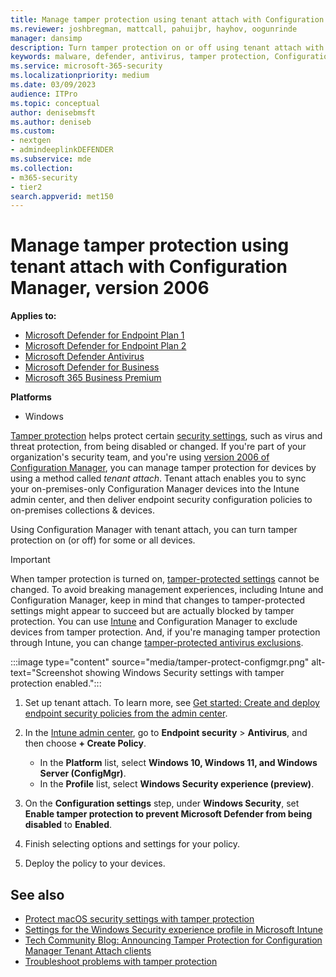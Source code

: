 ```yaml
---
title: Manage tamper protection using tenant attach with Configuration Manager, version 2006
ms.reviewer: joshbregman, mattcall, pahuijbr, hayhov, oogunrinde
manager: dansimp
description: Turn tamper protection on or off using tenant attach with Configuration Manager.
keywords: malware, defender, antivirus, tamper protection, Configuration Manager
ms.service: microsoft-365-security
ms.localizationpriority: medium
ms.date: 03/09/2023
audience: ITPro
ms.topic: conceptual
author: denisebmsft
ms.author: deniseb
ms.custom: 
- nextgen
- admindeeplinkDEFENDER
ms.subservice: mde
ms.collection: 
- m365-security
- tier2
search.appverid: met150
---
```


# Manage tamper protection using tenant attach with Configuration Manager, version 2006

**Applies to:**

- [Microsoft Defender for Endpoint Plan 1](https://go.microsoft.com/fwlink/p/?linkid=2154037)
- [Microsoft Defender for Endpoint Plan 2](https://go.microsoft.com/fwlink/p/?linkid=2154037)
- [Microsoft Defender Antivirus](microsoft-defender-antivirus-windows.md)
- [Microsoft Defender for Business](../defender-business/mdb-overview.md)
- [Microsoft 365 Business Premium](../../business-premium/index.md)

**Platforms**
- Windows

[Tamper protection](prevent-changes-to-security-settings-with-tamper-protection.md) helps protect certain [security settings](prevent-changes-to-security-settings-with-tamper-protection.md#what-happens-when-tamper-protection-is-turned-on), such as virus and threat protection, from being disabled or changed. If you're part of your organization's security team, and you're using [version 2006 of Configuration Manager](/mem/configmgr/core/plan-design/changes/whats-new-in-version-2006), you can manage tamper protection for devices by using a method called *tenant attach*. Tenant attach enables you to sync your on-premises-only Configuration Manager devices into the Intune admin center, and then deliver endpoint security configuration policies to on-premises collections & devices. 

Using Configuration Manager with tenant attach, you can turn tamper protection on (or off) for some or all devices. 

> [!IMPORTANT]
> When tamper protection is turned on, [tamper-protected settings](prevent-changes-to-security-settings-with-tamper-protection.md#what-is-tamper-protection) cannot be changed. To avoid breaking management experiences, including Intune and Configuration Manager, keep in mind that changes to tamper-protected settings might appear to succeed but are actually blocked by tamper protection. You can use [Intune](manage-tamper-protection-intune.md) and Configuration Manager to exclude devices from tamper protection. And, if you're managing tamper protection through Intune, you can change [tamper-protected antivirus exclusions](manage-tamper-protection-intune.md#tamper-protection-for-antivirus-exclusions).

:::image type="content" source="media/tamper-protect-configmgr.png" alt-text="Screenshot showing Windows Security settings with tamper protection enabled.":::

1. Set up tenant attach. To learn more, see [Get started: Create and deploy endpoint security policies from the admin center](/mem/configmgr/tenant-attach/endpoint-security-get-started).

2. In the [Intune admin center](https://go.microsoft.com/fwlink/?linkid=2109431), go to **Endpoint security** \> **Antivirus**, and then choose **+ Create Policy**.

   - In the **Platform** list, select **Windows 10, Windows 11, and Windows Server (ConfigMgr)**.
   - In the **Profile** list, select **Windows Security experience (preview)**.

3. On the **Configuration settings** step, under **Windows Security**, set **Enable tamper protection to prevent Microsoft Defender from being disabled** to **Enabled**.

4. Finish selecting options and settings for your policy.

5. Deploy the policy to your devices.

## See also

- [Protect macOS security settings with tamper protection](tamperprotection-macos.md)
- [Settings for the Windows Security experience profile in Microsoft Intune](/mem/intune/protect/antivirus-security-experience-windows-settings)
- [Tech Community Blog: Announcing Tamper Protection for Configuration Manager Tenant Attach clients](https://techcommunity.microsoft.com/t5/microsoft-endpoint-manager-blog/announcing-tamper-protection-for-configuration-manager-tenant/ba-p/1700246#.X3QLR5Ziqq8.linkedin)
- [Troubleshoot problems with tamper protection](troubleshoot-problems-with-tamper-protection.yml)
